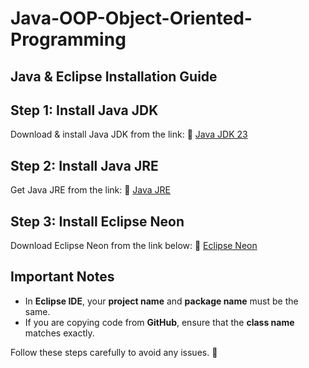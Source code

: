 # Java-OOP-Object-Oriented-Programming

## Java & Eclipse Installation Guide

## Step 1: Install Java JDK
Download & install Java JDK from the link:
🔗 [Java JDK 23](https://download.oracle.com/java/23/latest/jdk-23_windows-x64_bin.exe)

## Step 2: Install Java JRE
Get Java JRE from the link:
🔗 [Java JRE](https://javadl.oracle.com/webapps/download/AutoDL?BundleId=251656_7ed26d28139143f38c58992680c214a5)

## Step 3: Install Eclipse Neon
Download Eclipse Neon from the link below:
🔗 [Eclipse Neon](https://www.eclipse.org/downloads/download.php?file=/technology/epp/downloads/release/neon/3/eclipse-java-neon-3-win32-x86_64.zip)

## Important Notes
- In **Eclipse IDE**, your **project name** and **package name** must be the same.
- If you are copying code from **GitHub**, ensure that the **class name** matches exactly.

Follow these steps carefully to avoid any issues. 🚀

